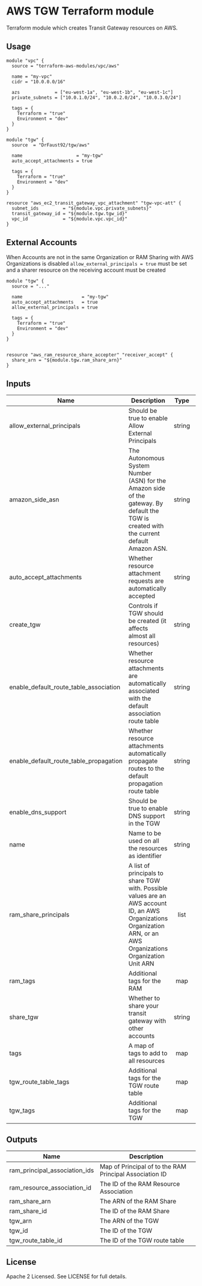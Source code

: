 # AWS TGW Terraform module

Terraform module which creates Transit Gateway resources on AWS.

## Usage

```hcl
module "vpc" {
  source = "terraform-aws-modules/vpc/aws"

  name = "my-vpc"
  cidr = "10.0.0.0/16"

  azs             = ["eu-west-1a", "eu-west-1b", "eu-west-1c"]
  private_subnets = ["10.0.1.0/24", "10.0.2.0/24", "10.0.3.0/24"]

  tags = {
    Terraform = "true"
    Environment = "dev"
  }
}

module "tgw" {
  source  = "DrFaust92/tgw/aws"

  name                    = "my-tgw"
  auto_accept_attachments = true

  tags = {
    Terraform = "true"
    Environment = "dev"
  }
}

resource "aws_ec2_transit_gateway_vpc_attachment" "tgw-vpc-att" {
  subnet_ids         = "${module.vpc.private_subnets}"
  transit_gateway_id = "${module.tgw.tgw_id}"
  vpc_id             = "${module.vpc.vpc_id}"
}
```

## External Accounts
When Accounts are not in the same Organization or RAM Sharing with AWS Organizations is disabled 
`allow_external_principals = true` must be set and a sharer resource on the receiving account must be created


```hcl-terraform
module "tgw" {
  source = "..."

  name                      = "my-tgw"
  auto_accept_attachments   = true
  allow_external_principals = true

  tags = {
    Terraform = "true"
    Environment = "dev"
  }
}


resource "aws_ram_resource_share_accepter" "receiver_accept" {
  share_arn = "${module.tgw.ram_share_arn}"
}
```


<!-- BEGINNING OF PRE-COMMIT-TERRAFORM DOCS HOOK -->
## Inputs

| Name | Description | Type | Default | Required |
|------|-------------|:----:|:-----:|:-----:|
| allow\_external\_principals | Should be true to enable Allow External Principals | string | `"false"` | no |
| amazon\_side\_asn | The Autonomous System Number (ASN) for the Amazon side of the gateway. By default the TGW is created with the current default Amazon ASN. | string | `"64512"` | no |
| auto\_accept\_attachments | Whether resource attachment requests are automatically accepted | string | `"false"` | no |
| create\_tgw | Controls if TGW should be created (it affects almost all resources) | string | `"true"` | no |
| enable\_default\_route\_table\_association | Whether resource attachments are automatically associated with the default association route table | string | `"true"` | no |
| enable\_default\_route\_table\_propagation | Whether resource attachments automatically propagate routes to the default propagation route table | string | `"true"` | no |
| enable\_dns\_support | Should be true to enable DNS support in the TGW | string | `"true"` | no |
| name | Name to be used on all the resources as identifier | string | `""` | no |
| ram\_share\_principals | A list of principals to share TGW with. Possible values are an AWS account ID, an AWS Organizations Organization ARN, or an AWS Organizations Organization Unit ARN | list | `[]` | no |
| ram\_tags | Additional tags for the RAM | map | `{}` | no |
| share\_tgw | Whether to share your transit gateway with other accounts | string | `"true"` | no |
| tags | A map of tags to add to all resources | map | `{}` | no |
| tgw\_route\_table\_tags | Additional tags for the TGW route table | map | `{}` | no |
| tgw\_tags | Additional tags for the TGW | map | `{}` | no |

## Outputs

| Name | Description |
|------|-------------|
| ram\_principal\_association\_ids | Map of Principal of to the RAM Principal Association ID |
| ram\_resource\_association\_id | The ID of the RAM Resource Association |
| ram\_share\_arn | The ARN of the RAM Share |
| ram\_share\_id | The ID of the RAM Share |
| tgw\_arn | The ARN of the TGW |
| tgw\_id | The ID of the TGW |
| tgw\_route\_table\_id | The ID of the TGW route table |

<!-- END OF PRE-COMMIT-TERRAFORM DOCS HOOK -->

## License

Apache 2 Licensed. See LICENSE for full details.
